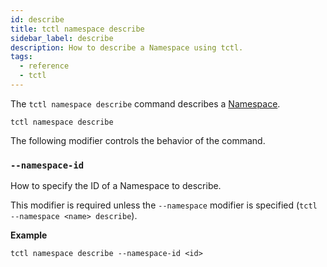 ```yaml
---
id: describe
title: tctl namespace describe
sidebar_label: describe
description: How to describe a Namespace using tctl.
tags:
  - reference
  - tctl
---
```


The `tctl namespace describe` command describes a [Namespace](/docs/content/what-is-a-namespace).

`tctl namespace describe`

The following modifier controls the behavior of the command.

### `--namespace-id`

How to specify the ID of a Namespace to describe.

This modifier is required unless the `--namespace` modifier is specified (`tctl --namespace <name> describe`).

**Example**

```
tctl namespace describe --namespace-id <id>
```
